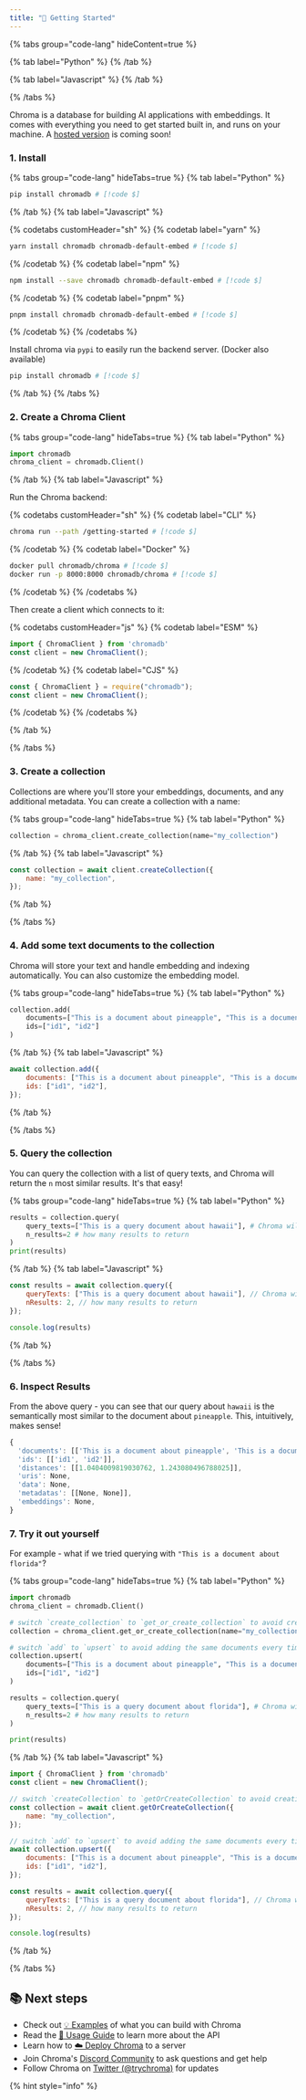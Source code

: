 ```yaml
---
title: "🔑 Getting Started"
---
```






{% tabs group="code-lang" hideContent=true %}

{% tab label="Python" %}
{% /tab %}

{% tab label="Javascript" %}
{% /tab %}

{% /tabs %}

Chroma is a database for building AI applications with embeddings. It comes with everything you need to get started built in, and runs on your machine. A [hosted version](https://airtable.com/shrOAiDUtS2ILy5vZ) is coming soon!

### 1. Install

{% tabs group="code-lang" hideTabs=true %}
{% tab label="Python" %}

```bash
pip install chromadb # [!code $]
```

{% /tab %}
{% tab label="Javascript" %}

{% codetabs customHeader="sh" %}
{% codetab label="yarn" %}
```bash {% codetab=true %}
yarn install chromadb chromadb-default-embed # [!code $]
```
{% /codetab %}
{% codetab label="npm" %}
```bash {% codetab=true %}
npm install --save chromadb chromadb-default-embed # [!code $]
```
{% /codetab %}
{% codetab label="pnpm" %}
```bash {% codetab=true %}
pnpm install chromadb chromadb-default-embed # [!code $]
```
{% /codetab %}
{% /codetabs %}

Install chroma via `pypi` to easily run the backend server. (Docker also available)

```bash
pip install chromadb # [!code $]
```

{% /tab %}
{% /tabs %}

### 2. Create a Chroma Client

{% tabs group="code-lang" hideTabs=true %}
{% tab label="Python" %}

```python
import chromadb
chroma_client = chromadb.Client()
```

{% /tab %}
{% tab label="Javascript" %}

Run the Chroma backend:

{% codetabs customHeader="sh" %}
{% codetab label="CLI" %}
```bash {% codetab=true %}
chroma run --path /getting-started # [!code $]
```
{% /codetab %}
{% codetab label="Docker" %}
```bash {% codetab=true %}
docker pull chromadb/chroma # [!code $]
docker run -p 8000:8000 chromadb/chroma # [!code $]
```
{% /codetab %}
{% /codetabs %}

Then create a client which connects to it:

{% codetabs customHeader="js" %}
{% codetab label="ESM" %}
```js {% codetab=true %}
import { ChromaClient } from 'chromadb'
const client = new ChromaClient();
```
{% /codetab %}
{% codetab label="CJS" %}
```js {% codetab=true %}
const { ChromaClient } = require("chromadb");
const client = new ChromaClient();
```
{% /codetab %}
{% /codetabs %}

{% /tab %}

{% /tabs %}

### 3. Create a collection

Collections are where you'll store your embeddings, documents, and any additional metadata. You can create a collection with a name:

{% tabs group="code-lang" hideTabs=true %}
{% tab label="Python" %}

```python
collection = chroma_client.create_collection(name="my_collection")
```

{% /tab %}
{% tab label="Javascript" %}


```js
const collection = await client.createCollection({
    name: "my_collection",
});
```

{% /tab %}

{% /tabs %}

### 4. Add some text documents to the collection

Chroma will store your text and handle embedding and indexing automatically. You can also customize the embedding model.

{% tabs group="code-lang" hideTabs=true %}
{% tab label="Python" %}

```python
collection.add(
    documents=["This is a document about pineapple", "This is a document about oranges"],
    ids=["id1", "id2"]
)
```

{% /tab %}
{% tab label="Javascript" %}

```js
await collection.add({
    documents: ["This is a document about pineapple", "This is a document about oranges"],
    ids: ["id1", "id2"],
});
```

{% /tab %}

{% /tabs %}

### 5. Query the collection

You can query the collection with a list of query texts, and Chroma will return the `n` most similar results. It's that easy!

{% tabs group="code-lang" hideTabs=true %}
{% tab label="Python" %}

```python
results = collection.query(
    query_texts=["This is a query document about hawaii"], # Chroma will embed this for you
    n_results=2 # how many results to return
)
print(results)
```

{% /tab %}
{% tab label="Javascript" %}

```js
const results = await collection.query({
    queryTexts: ["This is a query document about hawaii"], // Chroma will embed this for you
    nResults: 2, // how many results to return
});

console.log(results)
```

{% /tab %}

{% /tabs %}

### 6. Inspect Results

From the above query - you can see that our query about `hawaii` is the semantically most similar to the document about `pineapple`. This, intuitively, makes sense!

```js
{
  'documents': [['This is a document about pineapple', 'This is a document about oranges']],
  'ids': [['id1', 'id2']],
  'distances': [[1.0404009819030762, 1.243080496788025]],
  'uris': None,
  'data': None,
  'metadatas': [[None, None]],
  'embeddings': None,
}
```

### 7. Try it out yourself

For example - what if we tried querying with `"This is a document about florida"`?

{% tabs group="code-lang" hideTabs=true %}
{% tab label="Python" %}

```py
import chromadb
chroma_client = chromadb.Client()

# switch `create_collection` to `get_or_create_collection` to avoid creating a new collection every time
collection = chroma_client.get_or_create_collection(name="my_collection")

# switch `add` to `upsert` to avoid adding the same documents every time
collection.upsert(
    documents=["This is a document about pineapple", "This is a document about oranges"],
    ids=["id1", "id2"]
)

results = collection.query(
    query_texts=["This is a query document about florida"], # Chroma will embed this for you
    n_results=2 # how many results to return
)

print(results)
```

{% /tab %}
{% tab label="Javascript" %}

```js
import { ChromaClient } from 'chromadb'
const client = new ChromaClient();

// switch `createCollection` to `getOrCreateCollection` to avoid creating a new collection every time
const collection = await client.getOrCreateCollection({
    name: "my_collection",
});

// switch `add` to `upsert` to avoid adding the same documents every time
await collection.upsert({
    documents: ["This is a document about pineapple", "This is a document about oranges"],
    ids: ["id1", "id2"],
});

const results = await collection.query({
    queryTexts: ["This is a query document about florida"], // Chroma will embed this for you
    nResults: 2, // how many results to return
});

console.log(results)
```

{% /tab %}

{% /tabs %}

## 📚 Next steps

- Check out [💡 Examples](/examples) of what you can build with Chroma
- Read the [🧪 Usage Guide](/guides) to learn more about the API
- Learn how to [☁️ Deploy Chroma](/deployment) to a server
- Join Chroma's [Discord Community](https://discord.gg/Fk2pH7k6) to ask questions and get help
- Follow Chroma on [Twitter (@trychroma)](https://twitter.com/trychroma) for updates

{% hint style="info" %}
